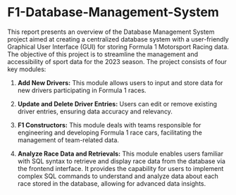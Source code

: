 # F1-Database-Management-System
This report presents an overview of the Database Management System project aimed at creating a centralized database system with a user-friendly Graphical User Interface (GUI) for storing Formula 1 Motorsport Racing data. The objective of this project is to streamline the management and accessibility of sport data for the 2023 season. The project consists of four key modules:

1. **Add New Drivers:** This module allows users to input and store data for new drivers participating in Formula 1 races.
  
2. **Update and Delete Driver Entries:** Users can edit or remove existing driver entries, ensuring data accuracy and relevancy.
  
3. **F1 Constructors:** This module deals with teams responsible for engineering and developing Formula 1 race cars, facilitating the management of team-related data.
  
4. **Analyze Race Data and Retrievals:** This module enables users familiar with SQL syntax to retrieve and display race data from the database via the frontend interface. It provides the capability for users to implement complex SQL commands to understand and analyze data about each race stored in the database, allowing for advanced data insights.
